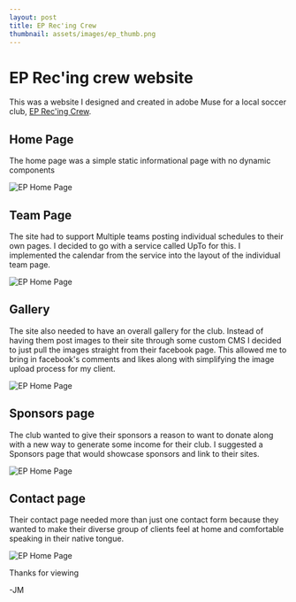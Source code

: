 ```yaml
---
layout: post
title: EP Rec'ing Crew
thumbnail: assets/images/ep_thumb.png
---
```


# EP Rec'ing crew website

This was a website I designed and created in adobe Muse for a local soccer club, [EP Rec'ing Crew](eprecingcrew.com).

## Home Page

The home page was a simple static informational page with no dynamic components

![EP Home Page](/assets/images/EP_home.jpeg)

## Team Page

The site had to support Multiple teams posting individual schedules to their own pages. I decided to go with a service called UpTo for this. I implemented the calendar from the service into the layout of the individual team page.

![EP Home Page](/assets/images/EP_team.jpeg)

## Gallery

The site also needed to have an overall gallery for the club. Instead of having them post images to their site through some custom CMS I decided to just pull the images straight from their facebook page. This allowed me to bring in facebook's comments and likes along with simplifying the image upload process for my client.

![EP Home Page](/assets/images/EP_gallery.png)

## Sponsors page

The club wanted to give their sponsors a reason to want to donate along with a new way to generate some income for their club. I suggested a Sponsors page that would showcase sponsors and link to their sites.

![EP Home Page](/assets/images/EP_sponsors.jpeg)

## Contact page

Their contact page needed more than just one contact form because they wanted to make their diverse group of clients feel at home and comfortable speaking in their native tongue.

![EP Home Page](/assets/images/EP_contact.jpeg)

Thanks for viewing

-JM

